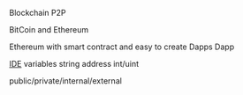 
Blockchain
P2P

BitCoin and Ethereum

Ethereum with smart contract and easy to create Dapps
Dapp

[IDE](remix.ethereum.org)
variables
string
address
int/uint


public/private/internal/external

